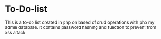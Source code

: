 # To-Do-list
This is a to-do list created in php on based of crud operations with php my admin database.
it contains password hashing and function to prevent from xss attack
